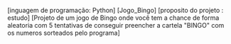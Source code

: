 [inguagem de programação: Python] 
[Jogo_Bingo]
[proposito do projeto : estudo]
[Projeto de um jogo de Bingo onde você tem a chance de forma aleatoria com 5 tentativas de conseguir preencher a cartela "BINGO" com os numeros sorteados pelo programa] 
